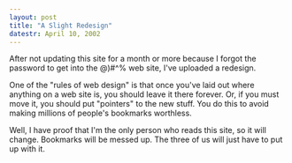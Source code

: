 ```yaml
---
layout: post
title: "A Slight Redesign"
datestr: April 10, 2002
---
```


After not updating this site for a month or more because
I forgot the password to get into the @)#^% web site, I've uploaded a
redesign.

One of the "rules of web design" is that once you've
laid out where anything on a web site is, you should leave it there forever.
Or, if you must move it, you should put "pointers" to the new stuff.
You do this to avoid making millions of people's bookmarks worthless.

Well, I have proof that I'm the only person who reads this
site, so it will change. Bookmarks will be messed up. The three of us
will just have to put up with it.

